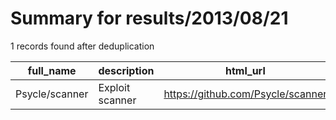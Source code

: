 
# Summary for results/2013/08/21
    
1 records found after deduplication

| full_name | description | html_url | matched_list | matched_count | pushed_at | size | stargazers_count | language | forks_count | vul_ids |
|----------------|-----------------|-----------------------------------|----------------|-----------------|---------------------------|--------|--------------------|------------|---------------|-----------|
| Psycle/scanner | Exploit scanner | https://github.com/Psycle/scanner | ['exploit'] | 1 | 2013-08-21 16:02:52+00:00 | 236 | 1 | PHP | 1 | [] |

